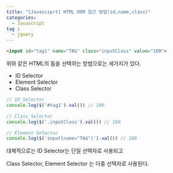 ```yaml
---
title: "[Javasciprt] HTML DOM 접근 방법(id,name,class)"
categories: 
  - Javascript
tag :
  - jquery
---
```


```html
<input id="tag1" name="TAG" class="inputClass" value="100">
```
위와 같은 HTML의 돔을 선택하는 방법으로는 세가지가 있다.
- ID Selector
- Element Selector
- Class Selector

```javascript
// ID Selector
console.log($('#tag1').val()) // 100

// Class Selector
console.log($('.inputClass').val()) // 100

// Element Selector
console.log($('input[name="TAG"]').val()) // 100
```

대체적으로는 ID Selector는 단일 선택자로 사용되고

Class Selector, Element Selector 는 다중 선택자로 사용된다.
